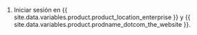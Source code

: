 1. Iniciar sesión en {{ site.data.variables.product.product_location_enterprise }} y {{ site.data.variables.product.prodname_dotcom_the_website }}.
